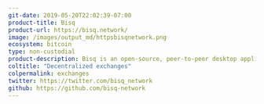 ```yaml
---
git-date: 2019-05-20T22:02:39-07:00
product-title: Bisq
product-url: https://bisq.network/
image: /images/output_md/httpsbisqnetwork.png
ecosystem: bitcoin
type: non-custodial
product-description: Bisq is an open-source, peer-to-peer desktop application that allows you to buy and sell cryptocurrencies.
coltitle: "Decentralized exchanges"
colpermalink: exchanges
twitter: https://twitter.com/bisq_network
github: https://github.com/bisq-network
---
```

